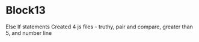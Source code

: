 # Block13
Else If statements
Created 4 js files - truthy, pair and compare, greater than 5, and number line
